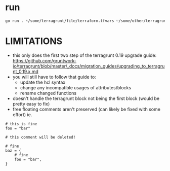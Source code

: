 # run
```bash
go run . ~/some/terragrunt/file/terraform.tfvars ~/some/other/terragrunt/file/terraform.tfvars
```

# LIMITATIONS
- this only does the first two step of the terragrunt 0.19 upgrade guide: https://github.com/gruntwork-io/terragrunt/blob/master/_docs/migration_guides/upgrading_to_terragrunt_0.19.x.md
- you will still have to follow that guide to:
    - update the hcl syntax
    - change any incompatible usages of attributes/blocks
    - rename changed functions
- doesn't handle the terragrunt block not being the first block (would be pretty easy to fix)
- free floating comments aren't preserved (can likely be fixed with some effort) ie.

```
# this is fine
foo = "bar"

# this comment will be deleted!

# fine
baz = {
    # fine
    foo = "bar",
}
```
